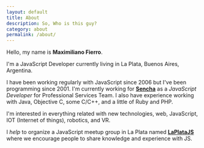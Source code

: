 ```yaml
---
layout: default
title: About
description: So, Who is this guy?
category: about
permalink: /about/
---
```


Hello, my name is **Maximiliano Fierro**. 

I'm a JavaScript Developer currently living in La Plata, Buenos Aires, Argentina.

I have been working regularly with JavaScript since 2006 but I've been programming since 2001.
I'm currently working for **[Sencha](http://www.sencha.com)** as a *JavaScript Developer* for Professional Services Team.
I also have experience  working with Java, Objective C, some C/C++, and a little of Ruby and PHP.

I'm interested in everything related with new technologies, web, JavaScript, IOT (Internet of things), robotics, and VR. 

I *help* to organize a JavaScript meetup group in La Plata named **[LaPlataJS](http://laplatajs.github.io)** where we encourage people to share knowledge and experience with JS.

